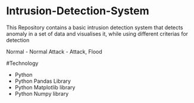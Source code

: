 # Intrusion-Detection-System

This Repository contains a basic intrusion detection system that detects anomaly in a set of data and visualises it, while using different criterias for detection

Normal - Normal
Attack - Attack, Flood

#Technology
- Python
- Python Pandas Library
- Python Matplotlib library
- Python Numpy library
